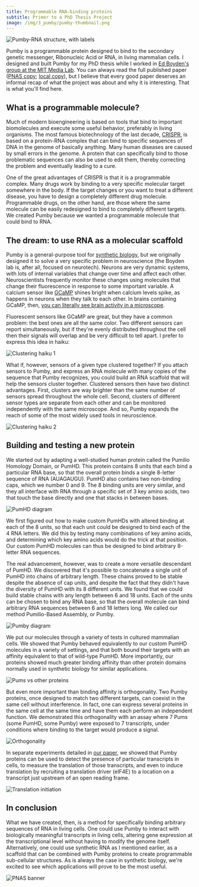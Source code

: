 ```yaml
---
title: Programmable RNA-binding proteins
subtitle: Primer to a PhD Thesis Project
image: /img/3_pumby/pumby-thumbnail.png
---
```


![Pumby-RNA structure, with labels](/img/3_pumby/pumby5.png)


Pumby is a programmable protein designed to bind to the secondary genetic messenger, Ribonucleic Acid or RNA, in living mammalian cells. I designed and built Pumby for my PhD thesis while I worked in [Ed Boyden's group at the MIT Media Lab](http://syntheticneurobiology.org/). You can always read the full published paper ([PNAS copy](http://www.pnas.org/content/early/2016/04/25/1519368113); [local copy](http://syntheticneurobiology.org/PDFs/16.04.adamala.FULL.pdf)), but I believe that every good paper deserves an informal recap of what the project was about and why it is interesting. That is what you'll find here.

## What is a programmable molecule?

Much of modern bioengineering is based on tools that bind to important biomolecules and execute some useful behavior, preferably in living organisms. The most famous biotechnology of the last decade, [CRISPR](https://en.wikipedia.org/wiki/CRISPR), is based on a protein-RNA complex that can bind to specific sequences of DNA in the genome of basically anything. Many human diseases are caused by small errors in the genome. A protein that can specifically bind to those problematic sequences can also be used to edit them, thereby correcting the problem and eventually leading to a cure. 

One of the great advantages of CRISPR is that it is a programmable complex. Many drugs work by binding to a very specific molecular target somewhere in the body. If the target changes or you want to treat a different disease, you have to design a completely different drug molecule. Programmable drugs, on the other hand, are those where the same molecule can be easily redesigned to bind to completely different targets. We created Pumby because we wanted a programmable molecule that could bind to RNA.

## The dream: to use RNA as a molecular scaffold
Pumby is a general-purpose tool for [synthetic biology](https://en.wikipedia.org/wiki/Synthetic_biology), but we originally designed it to solve a very specific problem in neuroscience (the Boyden lab is, after all, focused on neurotech). Neurons are very dynamic systems, with lots of internal variables that change over time and affect each other. Neuroscientists frequently monitor these changes using molecules that change their fluorescence in response to some important variable. A calcium sensor like [GCaMP](https://en.wikipedia.org/wiki/GCaMP) shines bright when calcium levels spike, as happens in neurons when they talk to each other. In brains containing GCaMP, then, [you can literally see brain activity in a microscope](https://www.youtube.com/watch?v=FGvp6cdKb3c).

Fluorescent sensors like GCaMP are great, but they have a common problem: the best ones are all the same color. Two different sensors can report simultaneously, but if they're evenly distributed throughout the cell then their signals will overlap and be very difficult to tell apart. I prefer to express this idea in haiku:
 
![Clustering haiku 1](/img/3_pumby/pumby3.png)

What if, however, sensors of a given type clustered together? If you attach sensors to Pumby, and express an RNA molecule with many copies of the sequence that Pumby recognizes, you could build an RNA scaffold that will help the sensors cluster together. Clustered sensors then have two distinct advantages.  First, clusters are way brighter than the same number of sensors spread throughout the whole cell.  Second, clusters of different sensor types are separate from each other and can be monitored independently with the same microscope. And so, Pumby expands the reach of some of the most widely used tools in neuroscience.

![Clustering haiku 2](/img/3_pumby/pumby4.png)



## Building and testing a new protein

We started out by adapting a well-studied human protein called the Pumilio Homology Domain, or PumHD. This protein contains 8 units that each bind a particular RNA base, so that the overall protein binds a single 8-letter sequence of RNA (AUAGAUGU). PumHD also contains two non-binding caps, which we number 0 and 9. The 8 binding units are very similar, and they all interface with RNA through a specific set of 3 key amino acids, two that touch the base directly and one that stacks in between bases. 

![PumHD diagram](/img/3_pumby/pumby6.png)

We first figured out how to make custom PumHDs with altered binding at each of the 8 units, so that each unit could be designed to bind each of the 4 RNA letters. We did this by testing many combinations of key amino acids, and determining which key amino acids would do the trick at that position. Our custom PumHD molecules can thus be designed to bind arbitrary 8-letter RNA sequences.

The real advancement, however, was to create a more versatile descendant of PumHD. We discovered that it's possible to concatenate a single unit of PumHD into chains of arbitrary length. These chains proved to be stable despite the absence of cap units, and despite the fact that they didn't have the diversity of PumHD with its 8 different units. We found that we could build stable chains with any length between 6 and 18 units. Each of the units can be chosen to bind any RNA base, so that the overall molecule can bind arbitrary RNA sequences between 6 and 18 letters long. We called our method Pumilio-Based Assembly, or Pumby.

![Pumby diagram](/img/3_pumby/pumby7.png)

We put our molecules through a variety of tests in cultured mammalian cells. We showed that Pumby behaved equivalently to our custom PumHD molecules in a variety of settings, and that both bound their targets with an affinity equivalent to that of wild-type PumHD. More importantly, our proteins showed much greater binding affinity than other protein domains normally used in synthetic biology for similar applications.

![Pums vs other proteins](/img/3_pumby/pumby8.png)

But even more important than binding affinity is orthogonality. Two Pumby proteins, once designed to match two different targets, can coexist in the same cell without interference. In fact, one can express several proteins in the same cell at the same time and have them each perform an independent function. We demonstrated this orthogonality with an assay where 7 Pums (some PumHD, some Pumby) were exposed to 7 transcripts, under conditions where binding to the target would produce a signal.

![Orthogonality](/img/3_pumby/pumby9.png)

In separate experiments detailed in [our paper](http://syntheticneurobiology.org/PDFs/16.04.adamala.FULL.pdf), we showed that Pumby proteins can be used to detect the presence of particular transcripts in cells, to measure the translation of those transcripts, and even to induce translation by recruiting a translation driver (eIF4E) to a location on a transcript just upstream of an open reading frame.

![Translation initiation](/img/3_pumby/pumby10.png)



## In conclusion

What we have created, then, is a method for specifically binding arbitrary sequences of RNA in living cells. One could use Pumby to interact with biologically meaningful transcripts in living cells, altering gene expression at the transcriptional level without having to modify the genome itself. Alternatively, one could use synthetic RNA as I mentioned earlier, as a scaffold that can be combined with Pumby proteins  to create programmable sub-cellular structures. As is always the case in synthetic biology, we're excited to see which applications will prove to be the most useful.

![PNAS banner](/img/3_pumby/pumby2.png)